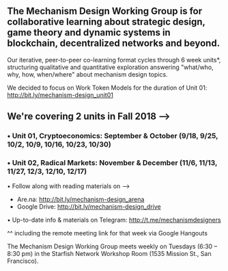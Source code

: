 ## The Mechanism Design Working Group is for collaborative learning about strategic design, game theory and dynamic systems in blockchain, decentralized networks and beyond.

Our iterative, peer-to-peer co-learning format cycles through 6 week units*, structuring qualitative and quantitative exploration answering "what/who, why, how, when/where" about mechanism design topics.

We decided to focus on Work Token Models for the duration of Unit 01:
http://bit.ly/mechanism-design_unit01

## We're covering 2 units in Fall 2018 -->
### • Unit 01, Cryptoeconomics: September & October (9/18, 9/25, 10/2, 10/9, 10/16, 10/23, 10/30)
### • Unit 02, Radical Markets: November & December (11/6, 11/13, 11/27, 12/3, 12/10, 12/17)

• Follow along with reading materials on -->
- Are.na: http://bit.ly/mechanism-design_arena
- Google Drive: http://bit.ly/mechanism-design_drive

• Up-to-date info & materials on Telegram: http://t.me/mechanismdesigners

^^ including the remote meeting link for that week via Google Hangouts

The Mechanism Design Working Group meets weekly on Tuesdays (6:30 – 8:30 pm) in the Starfish Network Workshop Room (1535 Mission St., San Francisco).


